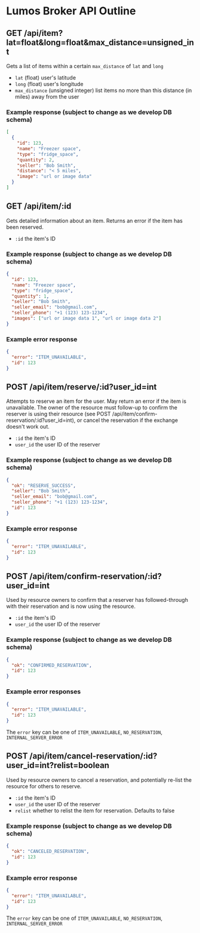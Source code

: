 # Lumos Broker API Outline

## GET /api/item?lat=float&long=float&max_distance=unsigned_int

Gets a list of items within a certain `max_distance` of `lat` and `long`

- `lat` (float) user's latitude
- `long` (float) user's longitude
- `max_distance` (unsigned integer) list items no more than this distance (in miles) away from the user

### Example response (subject to change as we develop DB schema)

```json
[
  {
    "id": 123,
    "name": "Freezer space",
    "type": "fridge_space",
    "quantity": 2,
    "seller": "Bob Smith",
    "distance": "< 5 miles",
    "image": "url or image data"
  }
]
```

## GET /api/item/:id

Gets detailed information about an item. Returns an error if the item has been reserved.

- `:id` the item's ID

### Example response (subject to change as we develop DB schema)

```json
{
  "id": 123,
  "name": "Freezer space",
  "type": "fridge_space",
  "quantity": 1,
  "seller": "Bob Smith",
  "seller_email": "bob@gmail.com",
  "seller_phone": "+1 (123) 123-1234",
  "images": ["url or image data 1", "url or image data 2"]
}
```

### Example error response

```json
{
  "error": "ITEM_UNAVAILABLE",
  "id": 123
}
```

## POST /api/item/reserve/:id?user_id=int

Attempts to reserve an item for the user. May return an error if the item is unavailable.
The owner of the resource must follow-up to confirm the reserver is using their resource 
(see POST /api/item/confirm-reservation/:id?user_id=int), or cancel the reservation if the
exchange doesn't work out.

- `:id` the item's ID
- `user_id` the user ID of the reserver

### Example response (subject to change as we develop DB schema)

```json
{
  "ok": "RESERVE_SUCCESS",
  "seller": "Bob Smith",
  "seller_email": "bob@gmail.com",
  "seller_phone": "+1 (123) 123-1234",
  "id": 123
}
```

### Example error response

```json
{
  "error": "ITEM_UNAVAILABLE",
  "id": 123
}
```

## POST /api/item/confirm-reservation/:id?user_id=int

Used by resource owners to confirm that a reserver has followed-through
with their reservation and is now using the resource.

- `:id` the item's ID
- `user_id` the user ID of the reserver

### Example response (subject to change as we develop DB schema)

```json
{
  "ok": "CONFIRMED_RESERVATION",
  "id": 123
}
```

### Example error responses

```json
{
  "error": "ITEM_UNAVAILABLE",
  "id": 123
}
```

The `error` key can be one of `ITEM_UNAVAILABLE`, `NO_RESERVATION`, `INTERNAL_SERVER_ERROR`

## POST /api/item/cancel-reservation/:id?user_id=int?relist=boolean

Used by resource owners to cancel a reservation, and potentially
re-list the resource for others to reserve.

- `:id` the item's ID
- `user_id` the user ID of the reserver
- `relist` whether to relist the item for reservation. Defaults to false

### Example response (subject to change as we develop DB schema)

```json
{
  "ok": "CANCELED_RESERVATION",
  "id": 123
}
```

### Example error response

```json
{
  "error": "ITEM_UNAVAILABLE",
  "id": 123
}
```

The `error` key can be one of `ITEM_UNAVAILABLE`, `NO_RESERVATION`, `INTERNAL_SERVER_ERROR`
